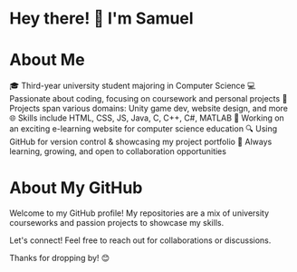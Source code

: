 # Hey there! 👋 I'm Samuel
# About Me
🎓 Third-year university student majoring in Computer Science
💻 Passionate about coding, focusing on coursework and personal projects
🚀 Projects span various domains: Unity game dev, website design, and more
🌐 Skills include HTML, CSS, JS, Java, C, C++, C#, MATLAB
🎯 Working on an exciting e-learning website for computer science education
🔍 Using GitHub for version control & showcasing my project portfolio
🌱 Always learning, growing, and open to collaboration opportunities

# About My GitHub
Welcome to my GitHub profile! My repositories are a mix of university courseworks and passion projects to showcase my skills.

Let's connect! Feel free to reach out for collaborations or discussions.

Thanks for dropping by! 😊
